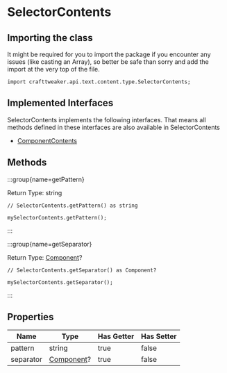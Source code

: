# SelectorContents

## Importing the class

It might be required for you to import the package if you encounter any issues (like casting an Array), so better be safe than sorry and add the import at the very top of the file.
```zenscript
import crafttweaker.api.text.content.type.SelectorContents;
```


## Implemented Interfaces
SelectorContents implements the following interfaces. That means all methods defined in these interfaces are also available in SelectorContents

- [ComponentContents](/vanilla/api/text/content/ComponentContents)

## Methods

:::group{name=getPattern}

Return Type: string

```zenscript
// SelectorContents.getPattern() as string

mySelectorContents.getPattern();
```

:::

:::group{name=getSeparator}

Return Type: [Component](/vanilla/api/text/Component)?

```zenscript
// SelectorContents.getSeparator() as Component?

mySelectorContents.getSeparator();
```

:::


## Properties

|   Name    |                   Type                    | Has Getter | Has Setter |
|-----------|-------------------------------------------|------------|------------|
| pattern   | string                                    | true       | false      |
| separator | [Component](/vanilla/api/text/Component)? | true       | false      |

